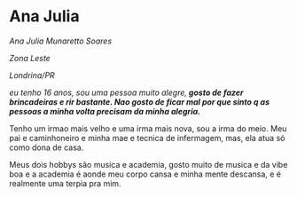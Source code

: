 <head><title>Minha Hitoria</title> </head>




<h1>Ana Julia</h1>

<p><em>Ana Julia Munaretto Soares</em></p>
<p><em>Zona Leste</em></p>
<p><em>Londrina/PR</em></p>

<p><em>eu tenho 16 anos, sou uma pessoa muito alegre,<strong> gosto de fazer brincadeiras e rir bastante. Nao gosto de ficar mal por que sinto q as pessoas a minha volta precisam da minha alegria.</strong></em></p>
<p>Tenho um irmao mais velho e uma irma mais nova, sou a irma do meio. Meu pai e caminhoneiro e minha mae e tecnica de infermagem, mas, ela atua só como dona de casa.</p>
<p>Meus dois hobbys são musica e academia, gosto muito de musica e da vibe boa e a academia é aonde meu corpo cansa e minha mente descansa, e é realmente uma terpia pra mim.</p>
